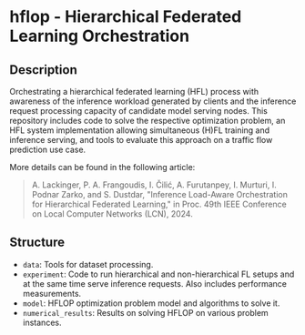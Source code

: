 # hflop - Hierarchical Federated Learning Orchestration

## Description 
Orchestrating a hierarchical federated learning (HFL) process with awareness of
the inference workload generated by clients and the inference request 
processing capacity of candidate model serving nodes. This repository includes 
code to solve the respective optimization problem, an HFL system implementation
allowing simultaneous (H)FL training and inference serving, and tools to 
evaluate this approach on a traffic flow prediction use case.

More details can be found in the following article:
>A. Lackinger, P. A. Frangoudis, I. Čilić, A. Furutanpey, I. Murturi, I. Podnar Zarko, and S. Dustdar, "Inference Load-Aware Orchestration for Hierarchical Federated Learning," in Proc. 49th IEEE Conference on Local Computer Networks (LCN), 2024.

## Structure
- `data`: Tools for dataset processing.
- `experiment`: Code to run hierarchical and non-hierarchical FL setups and at the same time
serve inference requests. Also includes performance measurements.
- `model`: HFLOP optimization problem model and algorithms to solve it.
- `numerical_results`: Results on solving HFLOP on various problem instances.

